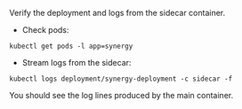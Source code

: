 Verify the deployment and logs from the sidecar container.

- Check pods:

`kubectl get pods -l app=synergy`

- Stream logs from the sidecar:

`kubectl logs deployment/synergy-deployment -c sidecar -f`

You should see the log lines produced by the main container.

